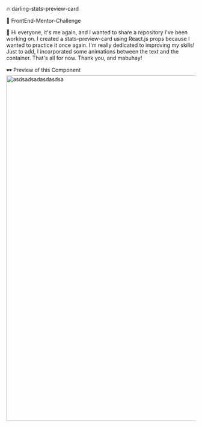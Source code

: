 🔥 darling-stats-preview-card

🚀 FrontEnd-Mentor-Challenge 

🧔 Hi everyone, it's me again, and I wanted to share a repository I've been working on. I created a stats-preview-card using React.js props because I wanted to practice it once again. I'm really dedicated to improving my skills! Just to add, I incorporated some animations between the text and the container. That's all for now. Thank you, and mabuhay!


🕶️ Preview of this Component
<img width="919" alt="asdsadsadasdasdsa" src="https://github.com/AkoToSiJeromeEh/darling-stats-preview-card/assets/114987334/60121e30-5161-494f-b69b-5135a61a5990">
